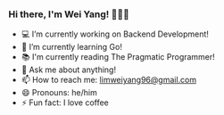 ### Hi there, I'm Wei Yang! 👋:man_technologist:


- :computer: I’m currently working on Backend Development!
- 🌱 I’m currently learning Go!
- :books: I'm currently reading The Pragmatic Programmer!
- 💬 Ask me about anything!
- 📫 How to reach me: limweiyang96@gmail.com
- 😄 Pronouns: he/him
- ⚡ Fun fact: I love coffee
